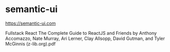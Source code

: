 # semantic-ui
https://semantic-ui.com

Fullstack React  The Complete Guide to ReactJS and Friends by Anthony Accomazzo, Nate Murray, Ari Lerner, Clay Allsopp, David Gutman, and Tyler McGinnis (z-lib.org).pdf
